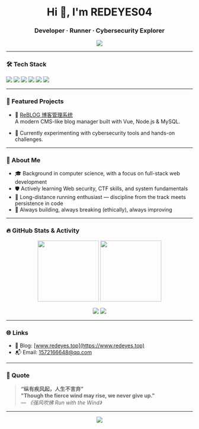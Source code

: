 <h1 align="center">Hi 👋, I'm REDEYES04</h1>
<h3 align="center">Developer · Runner · Cybersecurity Explorer</h3>

<p align="center">
  <img src="https://readme-typing-svg.demolab.com/?lines=Passionate+about+code+%26+security;Chasing+both+PB+and+zero-days;Vue+%2B+Node+%2B+MySQL+developer;Always+learning%2C+never+settling.&center=true&width=500&height=40&color=00F7FF&vCenter=true&pause=1000&size=22" />
</p>

---

### 🛠️ Tech Stack

<p>
  <img src="https://img.shields.io/badge/Vue.js-35495E?style=flat&logo=vue.js&logoColor=4FC08D"/>
  <img src="https://img.shields.io/badge/Node.js-339933?style=flat&logo=node.js&logoColor=white"/>
  <img src="https://img.shields.io/badge/MySQL-005C84?style=flat&logo=mysql&logoColor=white"/>
  <img src="https://img.shields.io/badge/JavaScript-F7DF1E?style=flat&logo=javascript&logoColor=black"/>
  <img src="https://img.shields.io/badge/Vite-646CFF?style=flat&logo=vite&logoColor=white"/>
  <img src="https://img.shields.io/badge/TypeScript-3178C6?style=flat&logo=typescript&logoColor=white"/>
</p>

---

### 📌 Featured Projects

- 🚀 [ReBLOG 博客管理系统](https://github.com/REDEYES04/ReBLOG-manage)  
  A modern CMS-like blog manager built with Vue, Node.js & MySQL.

- 🔐 Currently experimenting with cybersecurity tools and hands-on challenges.

---

### 🏃 About Me

- 🎓 Background in computer science, with a focus on full-stack web development
- 🛡️ Actively learning Web security, CTF skills, and system fundamentals
- 🏃 Long-distance running enthusiast — discipline from the track meets persistence in code
- 🚀 Always building, always breaking (ethically), always improving

---

### 🔥 GitHub Stats & Activity

<p align="center">
  <img src="https://github-readme-stats.vercel.app/api?username=REDEYES04&show_icons=true&theme=radical" height="165"/>
  <img src="https://github-readme-stats.vercel.app/api/top-langs/?username=REDEYES04&layout=compact&theme=radical" height="165"/>
</p>

<p align="center">
  <img src="https://github-profile-summary-cards.vercel.app/api/cards/most-commit-language?username=REDEYES04&theme=github_dark" />
  <img src="https://github-profile-summary-cards.vercel.app/api/cards/repos-per-language?username=REDEYES04&theme=github_dark" />
</p>


---

### 🌐 Links

- 📝 Blog: [www.redeyes.top](https://www.redeyes.top)  
- 📬 Email: [1572166648@qq.com](mailto:1572166648@qq.com)

---

### 💬 Quote

> **“纵有疾风起，人生不言弃”**  
> **"Though the fierce wind may rise, we never give up."**  
> — *《强风吹拂 Run with the Wind》*

---

<p align="center">
  <img src="https://capsule-render.vercel.app/api?type=waving&color=0:2c3e50,100:34495e&height=100&section=footer"/>
</p>
